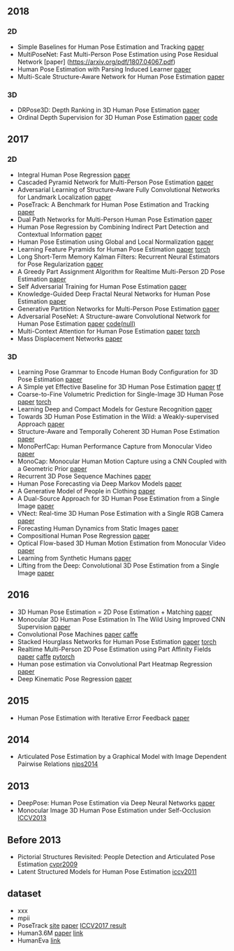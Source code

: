 

## 2018
### 2D
- Simple Baselines for Human Pose Estimation and Tracking [paper](https://arxiv.org/pdf/1804.06208.pdf)
- MultiPoseNet: Fast Multi-Person Pose Estimation using Pose Residual Network [paper] (https://arxiv.org/pdf/1807.04067.pdf)
- Human Pose Estimation with Parsing Induced Learner [paper](http://openaccess.thecvf.com/content_cvpr_2018/papers/Nie_Human_Pose_Estimation_CVPR_2018_paper.pdf)
- Multi-Scale Structure-Aware Network for Human Pose Estimation [paper](https://arxiv.org/pdf/1803.09894.pdf)
### 3D
- DRPose3D: Depth Ranking in 3D Human Pose Estimation [paper](https://www.ijcai.org/proceedings/2018/0136.pdf)
- Ordinal Depth Supervision for 3D Human Pose Estimation [paper](http://openaccess.thecvf.com/content_cvpr_2018/papers/Pavlakos_Ordinal_Depth_Supervision_CVPR_2018_paper.pdf) [code](https://github.com/geopavlakos/ordinal-pose3d)
## 2017
### 2D
- Integral Human Pose Regression [paper](https://arxiv.org/pdf/1711.08229.pdf)
- Cascaded Pyramid Network for Multi-Person Pose Estimation [paper](https://arxiv.org/pdf/1711.07319.pdf)
- Adversarial Learning of Structure-Aware Fully Convolutional Networks for Landmark Localization [paper](https://arxiv.org/pdf/1711.00253.pdf) 
- PoseTrack: A Benchmark for Human Pose Estimation and Tracking [paper](https://arxiv.org/pdf/1710.10000.pdf)
- Dual Path Networks for Multi-Person Human Pose Estimation [paper](https://arxiv.org/pdf/1710.10192.pdf)
- Human Pose Regression by Combining Indirect Part Detection and Contextual Information [paper](https://arxiv.org/pdf/1710.02322.pdf)
- Human Pose Estimation using Global and Local Normalization [paper](https://arxiv.org/pdf/1709.07220.pdf)
- Learning Feature Pyramids for Human Pose Estimation [paper](https://arxiv.org/pdf/1708.01101.pdf) [torch](https://github.com/bearpaw/PyraNet)
- Long Short-Term Memory Kalman Filters: Recurrent Neural Estimators for Pose Regularization [paper](https://arxiv.org/pdf/1708.01885.pdf)
- A Greedy Part Assignment Algorithm for Realtime Multi-Person 2D Pose Estimation [paper](https://arxiv.org/ftp/arxiv/papers/1708/1708.09182.pdf)
- Self Adversarial Training for Human Pose Estimation [paper](https://arxiv.org/pdf/1707.02439.pdf)
- Knowledge-Guided Deep Fractal Neural Networks for Human Pose Estimation [paper](https://arxiv.org/pdf/1705.02407.pdf)
- Generative Partition Networks for Multi-Person Pose Estimation [paper](https://arxiv.org/pdf/1705.07422.pdf)
- Adversarial PoseNet: A Structure-aware Convolutional Network for Human Pose Estimation [paper](https://arxiv.org/pdf/1705.00389.pdf) [code(null)](https://github.com/Captain-Xiong/Adversarial-PoseNet)
- Multi-Context Attention for Human Pose Estimation [paper](https://arxiv.org/pdf/1702.07432.pdf) [torch](https://github.com/bearpaw/pose-attention)
- Mass Displacement Networks [paper](https://arxiv.org/pdf/1708.03816.pdf)

### 3D
- Learning Pose Grammar to Encode Human Body Configuration for 3D Pose Estimation [paper](https://arxiv.org/pdf/1710.06513.pdf)
- A Simple yet Effective Baseline for 3D Human Pose Estimation [paper](https://arxiv.org/pdf/1705.03098.pdf) [tf](https://github.com/una-dinosauria/3d-pose-baseline)
- Coarse-to-Fine Volumetric Prediction for Single-Image 3D Human Pose [paper](https://arxiv.org/pdf/1611.07828.pdf) [torch](https://github.com/geopavlakos/c2f-vol-train)
- Learning Deep and Compact Models for Gesture Recognition [paper](https://arxiv.org/pdf/1712.10136.pdf)
- Towards 3D Human Pose Estimation in the Wild: a Weakly-supervised Approach [paper](https://arxiv.org/pdf/1704.02447.pdf)
- Structure-Aware and Temporally Coherent 3D Human Pose Estimation [paper](https://arxiv.org/pdf/1711.09250.pdf)
- MonoPerfCap: Human Performance Capture from Monocular Video [paper](https://arxiv.org/pdf/1708.02136.pdf)
- MonoCap: Monocular Human Motion Capture using a CNN Coupled with a Geometric Prior [paper](https://arxiv.org/pdf/1701.02354.pdf)
- Recurrent 3D Pose Sequence Machines [paper](https://arxiv.org/pdf/1707.09695.pdf)
- Human Pose Forecasting via Deep Markov Models [paper](https://arxiv.org/pdf/1707.09240.pdf)
- A Generative Model of People in Clothing [paper](https://arxiv.org/pdf/1705.04098.pdf)
- A Dual-Source Approach for 3D Human Pose Estimation from a Single Image [paper](https://arxiv.org/pdf/1705.02883.pdf)
- VNect: Real-time 3D Human Pose Estimation with a Single RGB Camera [paper](https://arxiv.org/pdf/1705.01583.pdf)
- Forecasting Human Dynamics from Static Images [paper](https://arxiv.org/pdf/1704.03432.pdf)
- Compositional Human Pose Regression [paper](https://arxiv.org/pdf/1704.00159.pdf)
- Optical Flow-based 3D Human Motion Estimation from Monocular Video [paper](https://arxiv.org/pdf/1703.00177.pdf)
- Learning from Synthetic Humans [paper](https://arxiv.org/pdf/1701.01370.pdf)
- Lifting from the Deep: Convolutional 3D Pose Estimation from a Single Image [paper](https://arxiv.org/pdf/1701.00295.pdf)


## 2016
- 3D Human Pose Estimation = 2D Pose Estimation + Matching [paper](https://arxiv.org/pdf/1612.06524.pdf)
- Monocular 3D Human Pose Estimation In The Wild Using Improved CNN Supervision [paper](https://arxiv.org/pdf/1611.09813.pdf)
- Convolutional Pose Machines [paper](https://arxiv.org/pdf/1602.00134v4.pdf) [caffe](https://github.com/shihenw/convolutional-pose-machines-release)
- Stacked Hourglass Networks for Human Pose Estimation [paper](https://arxiv.org/pdf/1603.06937.pdf) [torch](https://github.com/anewell/pose-hg-train)
- Realtime Multi-Person 2D Pose Estimation using Part Affinity Fields [paper](https://arxiv.org/pdf/1611.08050.pdf) [caffe](https://github.com/ZheC/Realtime_Multi-Person_Pose_Estimation) [pytorch](https://github.com/tensorboy/pytorch_Realtime_Multi-Person_Pose_Estimation)
- Human pose estimation via Convolutional Part Heatmap Regression [paper](https://arxiv.org/pdf/1609.01743.pdf)
- Deep Kinematic Pose Regression [paper](https://arxiv.org/pdf/1609.05317.pdf)

## 2015
- Human Pose Estimation with Iterative Error Feedback [paper](https://arxiv.org/pdf/1507.06550.pdf)

## 2014
- Articulated Pose Estimation by a Graphical Model with Image Dependent Pairwise Relations [nips2014]()

## 2013
- DeepPose: Human Pose Estimation via Deep Neural Networks [paper](https://arxiv.org/pdf/1312.4659.pdf)
- Monocular Image 3D Human Pose Estimation under Self-Occlusion [ICCV2013](https://www.cv-foundation.org/openaccess/content_iccv_2013/papers/Radwan_Monocular_Image_3D_2013_ICCV_paper.pdf)

## Before 2013
- Pictorial Structures Revisited: People Detection and Articulated Pose Estimation [cvpr2009]()
- Latent Structured Models for Human Pose Estimation [iccv2011](http://vision.imar.ro/human3.6m/ils_iccv11.pdf)

## dataset
- xxx
- mpii
- PoseTrack [site](https://posetrack.net/) [paper](https://arxiv.org/pdf/1710.10000.pdf) [ICCV2017 result](https://posetrack.net/workshops/iccv2017/posetrack-challenge-results.html)
- Human3.6M [paper](http://vision.imar.ro/human3.6m/pami-h36m.pdf) [link](https://vision.imar.ro/human3.6m/)
- HumanEva [link](http://humaneva.is.tue.mpg.de/)
